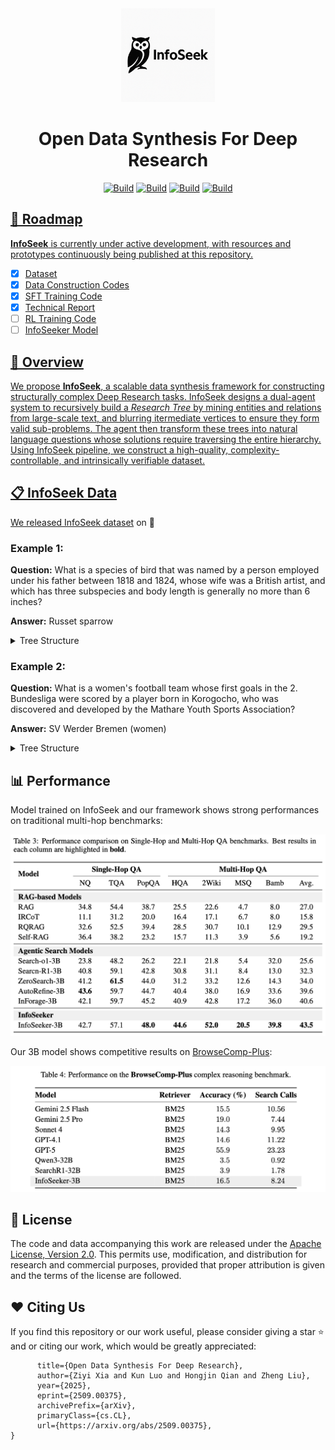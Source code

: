 <div align="center">
  <img src="./assets/InfoSeek_logo.png" width="150px">
</div>
<h1 align="center">Open Data Synthesis For Deep Research</h1>

<p align="center">
    <a href="https://www.google.com"><img alt="Build" src="http://img.shields.io/badge/arXiv-InfoSeek-B31B1B.svg?logo=arxiv"></a>
    <a href="https://github.com/VectorSpaceLab/InfoSeek"><img alt="Build" src="https://img.shields.io/badge/Github-InfoSeek-blue?logo=github"></a>
    <a href="https://huggingface.co/datasets/Lk123/InfoSeek"><img alt="Build" src="https://img.shields.io/badge/🤗 Datasets-InfoSeek-yellow"></a>
    <a href="https://opensource.org/license/apache-2-0"><img alt="Build" src="https://img.shields.io/badge/LICENSE-Apache2.0-green.svg">
</p>

## 🔎 Roadmap
**InfoSeek**  is currently under active development, with resources and prototypes continuously being published at this repository.
- [x] Dataset
- [x] Data Construction Codes
- [x] SFT Training Code
- [x] Technical Report
- [ ] RL Training Code
- [ ] InfoSeeker Model

## 🔆 Overview
We propose **InfoSeek**, a scalable data synthesis framework for constructing structurally complex Deep Research tasks. InfoSeek designs a dual-agent system to recursively build a *Research Tree* by mining entities and relations from large-scale text, and blurring itermediate vertices to ensure they form valid sub-problems. The agent then transform these trees into natural language questions whose solutions require traversing the entire hierarchy. Using InfoSeek pipeline, we construct a high-quality, complexity-controllable, and intrinsically verifiable dataset.

## 📋 InfoSeek Data

We released [InfoSeek dataset](https://huggingface.co/datasets/Lk123/InfoSeek) on 🤗

### Example 1:
**Question:** What is a species of bird that was named by a person employed under his father between 1818 and 1824, whose wife was a British artist, and which has three subspecies and body length is generally no more than 6 inches?

**Answer:** Russet sparrow

<details>
  <summary>Tree Structure</summary>
  
```
{
  "root": {
    "id": "A",
    "entity": "Russet sparrow",
    "question": "What is a species of bird that was named by a person employed under his father between 1818 and 1824, whose wife was a British artist, and which has three subspecies and body length is generally no more than 6 inches?",
    "claims": [
      { "target_id": "B", "claim": "A was named by B" },
      { "target_id": "C", "claim": "A has three subspecies" },
      { "target_id": "D", "claim": "A's body length is generally no more than 6 inches" }
    ],
    "children": [
      {
        "id": "B",
        "entity": "John Gould",
        "claims": [
          { "target_id": "E", "claim": "B was employed by his father between 1818 and 1824" },
          { "target_id": "F", "claim": "B's wife was F" }
        ],
        "children": [
          { "id": "E", "entity": "None", "claims": [], "children": [] },
          { "id": "F", "entity": "Elizabeth Gould", "claims": [], "children": [] }
        ]
      },
      { "id": "C", "entity": "None", "claims": [], "children": [] },
      { "id": "D", "entity": "None", "claims": [], "children": [] }
    ]
  }
}
```

```
(A: Russet sparrow)
 │
 │
 │── [claim] "was named by" ──> (B: John Gould)
 │    │
 │    │
 │    │── [claim] "was employed by his father (1818-1824)"
 │    │
 │    │
 │    │── [claim] "wife was" ──> (F: Elizabeth Gould)
 │
 │
 │── [claim] "has three subspecies"
 │
 │
 │── [claim] "body length is generally no more than 6 inches"
```
</details>

### Example 2:

**Question:** What is a women's football team whose first goals in the 2. Bundesliga were scored by a player born in Korogocho, who was discovered and developed by the Mathare Youth Sports Association?

**Answer:** SV Werder Bremen (women)

<details>
    <summary>Tree Structure</summary>
  
```
{
  "root": {
    "id": "A",
    "entity": "SV Werder Bremen (women)",
    "question": "What is a women's football team whose first goals in the 2. Bundesliga were scored by a player born in Korogocho, who was discovered and developed by the Mathare Youth Sports Association?",
    "claims": [
      { "target_id": "B", "claim": "A's first goals in the 2. Bundesliga were scored by B" }
    ],
    "children": [
      {
        "id": "B",
        "entity": "Doreen Nabwire",
        "claims": [
          { "target_id": "C", "claim": "B was discovered and developed by C" },
          { "target_id": "D", "claim": "B was born in D" }
        ],
        "children": [
          { "id": "C", "entity": "Mathare Youth Sports Association", "claims": [], "children": [] },
          { "id": "D", "entity": "Korogocho", "claims": [], "children": [] }
        ]
      }
    ]
  }
}
```

```
(A: SV Werder Bremen (women))
 │
 │
 │── [claim] "first goals scored by" ──> (B: Doreen Nabwire)
      │
      │
      │── [claim] "discovered and developed by" ──> (C:Mathare Youth Sports Association)
      │
      │
      │── [claim] "was born in" ──> (D: Korogocho)
```
</details>


## 📊 Performance
Model trained on InfoSeek and our framework shows strong performances on traditional multi-hop benchmarks:

<img src="./assets/results.png" width="800">

Our 3B model shows competitive results on [BrowseComp-Plus](https://github.com/texttron/BrowseComp-Plus):

<img src="./assets/browsecomp_plus.png" width="800">

## 📄 License
The code and data accompanying this work are released under the [Apache License, Version 2.0](./LICENSE). This permits use, modification, and distribution for research and commercial purposes, provided that proper attribution is given and the terms of the license are followed.

## ❤️ Citing Us
If you find this repository or our work useful, please consider giving a star ⭐ and or citing our work, which would be greatly appreciated:
```@misc{xia2025opendatasynthesisdeep,
      title={Open Data Synthesis For Deep Research}, 
      author={Ziyi Xia and Kun Luo and Hongjin Qian and Zheng Liu},
      year={2025},
      eprint={2509.00375},
      archivePrefix={arXiv},
      primaryClass={cs.CL},
      url={https://arxiv.org/abs/2509.00375}, 
}
```
